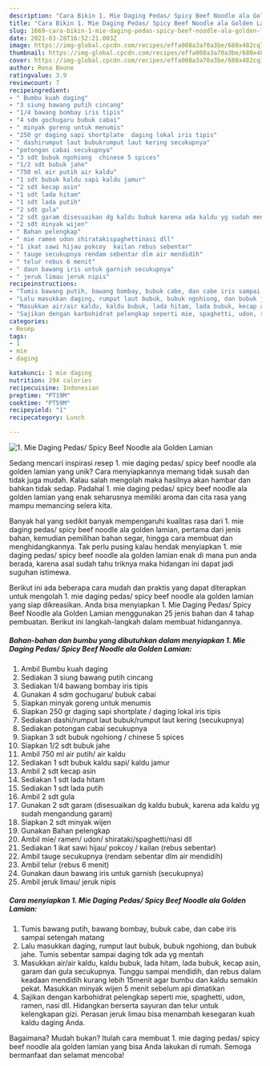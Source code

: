```yaml
---
description: "Cara Bikin 1. Mie Daging Pedas/ Spicy Beef Noodle ala Golden Lamian Anti Gagal"
title: "Cara Bikin 1. Mie Daging Pedas/ Spicy Beef Noodle ala Golden Lamian Anti Gagal"
slug: 1669-cara-bikin-1-mie-daging-pedas-spicy-beef-noodle-ala-golden-lamian-anti-gagal
date: 2021-03-28T16:52:21.003Z
image: https://img-global.cpcdn.com/recipes/effa008a3a70a3be/680x482cq70/1-mie-daging-pedas-spicy-beef-noodle-ala-golden-lamian-foto-resep-utama.jpg
thumbnail: https://img-global.cpcdn.com/recipes/effa008a3a70a3be/680x482cq70/1-mie-daging-pedas-spicy-beef-noodle-ala-golden-lamian-foto-resep-utama.jpg
cover: https://img-global.cpcdn.com/recipes/effa008a3a70a3be/680x482cq70/1-mie-daging-pedas-spicy-beef-noodle-ala-golden-lamian-foto-resep-utama.jpg
author: Rena Boone
ratingvalue: 3.9
reviewcount: 7
recipeingredient:
- " Bumbu kuah daging"
- "3 siung bawang putih cincang"
- "1/4 bawang bombay iris tipis"
- "4 sdm gochugaru bubuk cabai"
- " minyak goreng untuk menumis"
- "250 gr daging sapi shortplate  daging lokal iris tipis"
- " dashirumput laut bubukrumput laut kering secukupnya"
- "potongan cabai secukupnya"
- "3 sdt bubuk ngohiong  chinese 5 spices"
- "1/2 sdt bubuk jahe"
- "750 ml air putih air kaldu"
- "1 sdt bubuk kaldu sapi kaldu jamur"
- "2 sdt kecap asin"
- "1 sdt lada hitam"
- "1 sdt lada putih"
- "2 sdt gula"
- "2 sdt garam disesuaikan dg kaldu bubuk karena ada kaldu yg sudah mengandung garam"
- "2 sdt minyak wijen"
- " Bahan pelengkap"
- " mie ramen udon shiratakispaghettinasi dll"
- "1 ikat sawi hijau pokcoy  kailan rebus sebentar"
- " tauge secukupnya rendam sebentar dlm air mendidih"
- " telur rebus 6 menit"
- " daun bawang iris untuk garnish secukupnya"
- " jeruk limau jeruk nipis"
recipeinstructions:
- "Tumis bawang putih, bawang bombay, bubuk cabe, dan cabe iris sampai setengah matang"
- "Lalu masukkan daging, rumput laut bubuk, bubuk ngohiong, dan bubuk jahe. Tumis sebentar sampai daging tdk ada yg mentah"
- "Masukkan air/air kaldu, kaldu bubuk, lada hitam, lada bubuk, kecap asin, garam dan gula secukupnya. Tunggu sampai mendidih, dan rebus dalam keadaan mendidih kurang lebih 15menit agar bumbu dan kaldu semakin pekat. Masukkan minyak wijen 5 menit sebelum api dimatikan"
- "Sajikan dengan karbohidrat pelengkap seperti mie, spaghetti, udon, ramen, nasi dll. Hidangkan berserta sayuran dan telur untuk kelengkapan gizi. Perasan jeruk limau bisa menambah kesegaran kuah kaldu daging Anda."
categories:
- Resep
tags:
- 1
- mie
- daging

katakunci: 1 mie daging 
nutrition: 294 calories
recipecuisine: Indonesian
preptime: "PT19M"
cooktime: "PT59M"
recipeyield: "1"
recipecategory: Lunch

---
```



![1. Mie Daging Pedas/ Spicy Beef Noodle ala Golden Lamian](https://img-global.cpcdn.com/recipes/effa008a3a70a3be/680x482cq70/1-mie-daging-pedas-spicy-beef-noodle-ala-golden-lamian-foto-resep-utama.jpg)

Sedang mencari inspirasi resep 1. mie daging pedas/ spicy beef noodle ala golden lamian yang unik? Cara menyiapkannya memang tidak susah dan tidak juga mudah. Kalau salah mengolah maka hasilnya akan hambar dan bahkan tidak sedap. Padahal 1. mie daging pedas/ spicy beef noodle ala golden lamian yang enak seharusnya memiliki aroma dan cita rasa yang mampu memancing selera kita.

Banyak hal yang sedikit banyak mempengaruhi kualitas rasa dari 1. mie daging pedas/ spicy beef noodle ala golden lamian, pertama dari jenis bahan, kemudian pemilihan bahan segar, hingga cara membuat dan menghidangkannya. Tak perlu pusing kalau hendak menyiapkan 1. mie daging pedas/ spicy beef noodle ala golden lamian enak di mana pun anda berada, karena asal sudah tahu triknya maka hidangan ini dapat jadi suguhan istimewa.




Berikut ini ada beberapa cara mudah dan praktis yang dapat diterapkan untuk mengolah 1. mie daging pedas/ spicy beef noodle ala golden lamian yang siap dikreasikan. Anda bisa menyiapkan 1. Mie Daging Pedas/ Spicy Beef Noodle ala Golden Lamian menggunakan 25 jenis bahan dan 4 tahap pembuatan. Berikut ini langkah-langkah dalam membuat hidangannya.

<!--inarticleads1-->

##### Bahan-bahan dan bumbu yang dibutuhkan dalam menyiapkan 1. Mie Daging Pedas/ Spicy Beef Noodle ala Golden Lamian:

1. Ambil  Bumbu kuah daging
1. Sediakan 3 siung bawang putih cincang
1. Sediakan 1/4 bawang bombay iris tipis
1. Gunakan 4 sdm gochugaru/ bubuk cabai
1. Siapkan  minyak goreng untuk menumis
1. Siapkan 250 gr daging sapi shortplate / daging lokal iris tipis
1. Sediakan  dashi/rumput laut bubuk/rumput laut kering (secukupnya)
1. Sediakan potongan cabai secukupnya
1. Siapkan 3 sdt bubuk ngohiong / chinese 5 spices
1. Siapkan 1/2 sdt bubuk jahe
1. Ambil 750 ml air putih/ air kaldu
1. Sediakan 1 sdt bubuk kaldu sapi/ kaldu jamur
1. Ambil 2 sdt kecap asin
1. Sediakan 1 sdt lada hitam
1. Sediakan 1 sdt lada putih
1. Ambil 2 sdt gula
1. Gunakan 2 sdt garam (disesuaikan dg kaldu bubuk, karena ada kaldu yg sudah mengandung garam)
1. Siapkan 2 sdt minyak wijen
1. Gunakan  Bahan pelengkap
1. Ambil  mie/ ramen/ udon/ shirataki/spaghetti/nasi dll
1. Sediakan 1 ikat sawi hijau/ pokcoy / kailan (rebus sebentar)
1. Ambil  tauge secukupnya (rendam sebentar dlm air mendidih)
1. Ambil  telur (rebus 6 menit)
1. Gunakan  daun bawang iris untuk garnish (secukupnya)
1. Ambil  jeruk limau/ jeruk nipis




<!--inarticleads2-->

##### Cara menyiapkan 1. Mie Daging Pedas/ Spicy Beef Noodle ala Golden Lamian:

1. Tumis bawang putih, bawang bombay, bubuk cabe, dan cabe iris sampai setengah matang
1. Lalu masukkan daging, rumput laut bubuk, bubuk ngohiong, dan bubuk jahe. Tumis sebentar sampai daging tdk ada yg mentah
1. Masukkan air/air kaldu, kaldu bubuk, lada hitam, lada bubuk, kecap asin, garam dan gula secukupnya. Tunggu sampai mendidih, dan rebus dalam keadaan mendidih kurang lebih 15menit agar bumbu dan kaldu semakin pekat. Masukkan minyak wijen 5 menit sebelum api dimatikan
1. Sajikan dengan karbohidrat pelengkap seperti mie, spaghetti, udon, ramen, nasi dll. Hidangkan berserta sayuran dan telur untuk kelengkapan gizi. Perasan jeruk limau bisa menambah kesegaran kuah kaldu daging Anda.




Bagaimana? Mudah bukan? Itulah cara membuat 1. mie daging pedas/ spicy beef noodle ala golden lamian yang bisa Anda lakukan di rumah. Semoga bermanfaat dan selamat mencoba!
